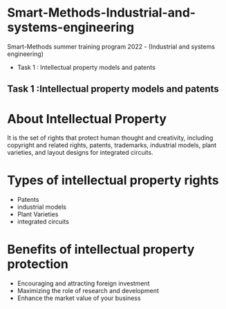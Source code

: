 # Smart-Methods-Industrial-and-systems-engineering
Smart-Methods summer training program 2022 - (Industrial and systems engineering)
- Task 1 : Intellectual property models and patents
## Task 1 :Intellectual property models and patents
# About Intellectual Property
It is the set of rights that protect human thought and creativity, including copyright and related rights, patents, trademarks, industrial models, plant varieties, and layout designs for integrated circuits.
# Types of intellectual property rights
- Patents
- industrial models
- Plant Varieties
- integrated circuits
# Benefits of intellectual property protection
- Encouraging and attracting foreign investment
- Maximizing the role of research and development
- Enhance the market value of your business

